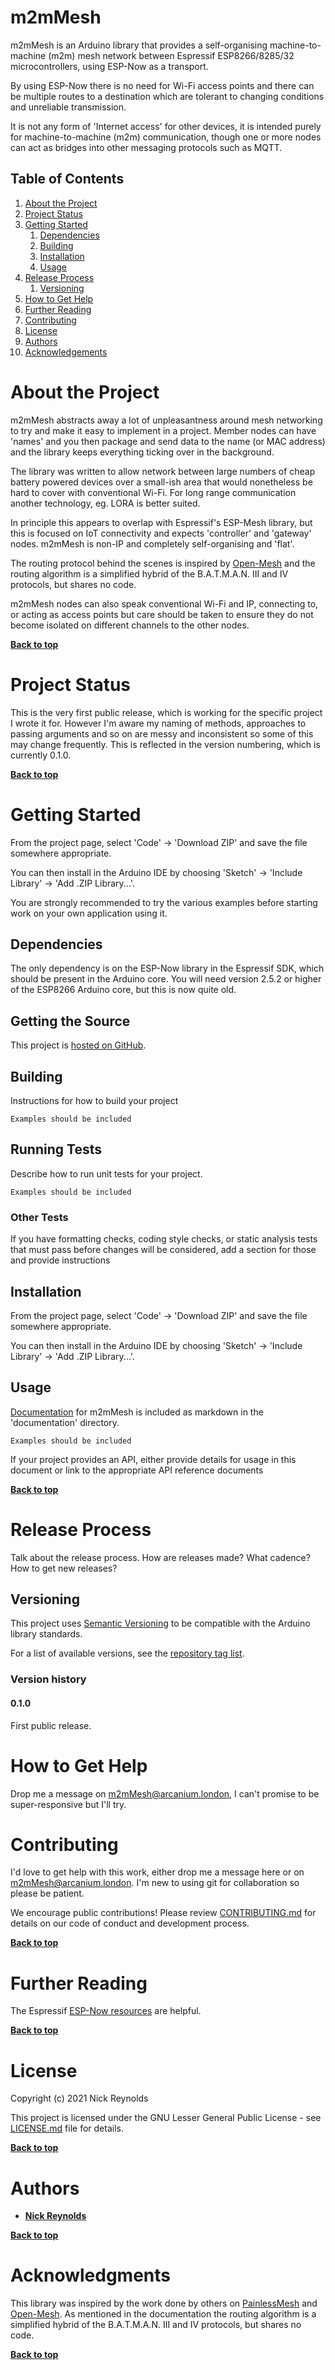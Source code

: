 # m2mMesh

m2mMesh is an Arduino library that provides a self-organising machine-to-machine (m2m) mesh network between Espressif ESP8266/8285/32 microcontrollers, using ESP-Now as a transport.

By using ESP-Now there is no need for Wi-Fi access points and there can be multiple routes to a destination which are tolerant to changing conditions and unreliable transmission.

It is not any form of 'Internet access' for other devices, it is intended purely for machine-to-machine (m2m) communication, though one or more nodes can act as bridges into other messaging protocols such as MQTT.

## Table of Contents

1. [About the Project](#about-the-project)
1. [Project Status](#project-status)
1. [Getting Started](#getting-started)
	1. [Dependencies](#dependencies)
	1. [Building](#building)
	1. [Installation](#installation)
	1. [Usage](#usage)
1. [Release Process](#release-process)
	1. [Versioning](#versioning)
1. [How to Get Help](#how-to-get-help)
1. [Further Reading](#further-reading)
1. [Contributing](#contributing)
1. [License](#license)
1. [Authors](#authors)
1. [Acknowledgements](#acknowledgements)

# About the Project

m2mMesh abstracts away a lot of unpleasantness around mesh networking to try and make it easy to implement in a project. Member nodes can have 'names' and you then package and send data to the name (or MAC address) and the library keeps everything ticking over in the background.

The library was written to allow network between large numbers of cheap battery powered devices over a small-ish area that would nonetheless be hard to cover with conventional Wi-Fi. For long range communication another technology, eg. LORA is better suited.

In principle this appears to overlap with Espressif's ESP-Mesh library, but this is focused on IoT connectivity and expects 'controller' and 'gateway' nodes. m2mMesh is non-IP and completely self-organising and 'flat'.

The routing protocol behind the scenes is inspired by [Open-Mesh](https://www.open-mesh.org/projects/open-mesh) and the routing algorithm is a simplified hybrid of the B.A.T.M.A.N. III and IV protocols, but shares no code.

m2mMesh nodes can also speak conventional Wi-Fi and IP, connecting to, or acting as access points but care should be taken to ensure they do not become isolated on different channels to the other nodes.

**[Back to top](#table-of-contents)**

# Project Status

This is the very first public release, which is working for the specific project I wrote it for. However I'm aware my naming of methods, approaches to passing arguments and so on are messy and inconsistent so some of this may change frequently. This is reflected in the version numbering, which is currently 0.1.0.

**[Back to top](#table-of-contents)**

# Getting Started

From the project page, select 'Code' -> 'Download ZIP' and save the file somewhere appropriate.

You can then install in the Arduino IDE by choosing 'Sketch' -> 'Include Library' -> 'Add .ZIP Library...'.

You are strongly recommended to try the various examples before starting work on your own application using it.

## Dependencies

The only dependency is on the ESP-Now library in the Espressif SDK, which should be present in the Arduino core. You will need version 2.5.2 or higher of the ESP8266 Arduino core, but this is now quite old.

## Getting the Source

This project is [hosted on GitHub](https://github.com/ncmreynolds/m2mMesh).

## Building

Instructions for how to build your project

```
Examples should be included
```

## Running Tests

Describe how to run unit tests for your project.

```
Examples should be included
```

### Other Tests

If you have formatting checks, coding style checks, or static analysis tests that must pass before changes will be considered, add a section for those and provide instructions

## Installation

From the project page, select 'Code' -> 'Download ZIP' and save the file somewhere appropriate.

You can then install in the Arduino IDE by choosing 'Sketch' -> 'Include Library' -> 'Add .ZIP Library...'.

## Usage

[Documentation](documentation/README.md) for m2mMesh is included as markdown in the 'documentation' directory.

```
Examples should be included
```

If your project provides an API, either provide details for usage in this document or link to the appropriate API reference documents

**[Back to top](#table-of-contents)**

# Release Process

Talk about the release process. How are releases made? What cadence? How to get new releases?

## Versioning

This project uses [Semantic Versioning](http://semver.org/) to be compatible with the Arduino library standards.

For a list of available versions, see the [repository tag list](https://github.com/ncmreynolds/m2mMesh/tags).

### Version history

#### 0.1.0

First public release.

# How to Get Help

Drop me a message on m2mMesh@arcanium.london, I can't promise to be super-responsive but I'll try.

# Contributing

I'd love to get help with this work, either drop me a message here or on m2mMesh@arcanium.london. I'm new to using git for collaboration so please be patient.

We encourage public contributions! Please review [CONTRIBUTING.md](docs/CONTRIBUTING.md) for details on our code of conduct and development process.

**[Back to top](#table-of-contents)**

# Further Reading

The Espressif [ESP-Now resources](https://www.espressif.com/en/products/software/esp-now/resources) are helpful.

**[Back to top](#table-of-contents)**

# License

Copyright (c) 2021 Nick Reynolds

This project is licensed under the GNU Lesser General Public License - see [LICENSE.md](LICENSE.md) file for details.

**[Back to top](#table-of-contents)**

# Authors

* **[Nick Reynolds](https://github.com/ncmreynolds)** 

**[Back to top](#table-of-contents)**

# Acknowledgments

This library was inspired by the work done by others on [PainlessMesh](https://gitlab.com/painlessMesh/painlessMesh) and [Open-Mesh](https://www.open-mesh.org/projects/open-mesh). As mentioned in the documentation the routing algorithm is a simplified hybrid of the B.A.T.M.A.N. III and IV protocols, but shares no code.

**[Back to top](#table-of-contents)**
